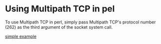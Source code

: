 # Using Multipath TCP in pel


To use Multipath TCP in perl, simply pass Multipath TCP's protocol number (262) as the third argument of the socket system call. 

 [simple example](mptcp-hello.pl)